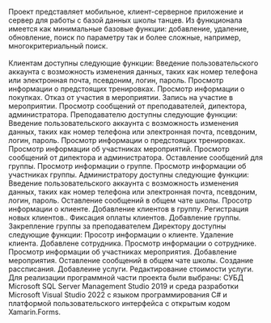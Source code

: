 Проект представляет мобильное, клиент-серверное приложение и сервер для работы с базой данных школы танцев. Из функционала имеется как минимальные базовые функции: добавление, удаление, обновление, поиск по параметру так и более сложные, например, многокритериальный поиск.<br><br>
Клиентам доступны следующие функции:
Введение пользовательского аккаунта с возможность изменения данных, таких как номер телефона или электронная почта, псевдоним, логин, пароль.
Просмотр информации о предстоящих тренировках.
Просмотр информации о покупках.
Отказ от участия в мероприятии.
Запись на участие в мероприятии.
Просмотр сообщений от преподавателей, дипектора, администратора.
Преподавателю доступны следующие функции:
Введение пользовательского аккаунта с возможность изменения данных, таких как номер телефона или электронная почта, псевдоним, логин, пароль.
Просмотр информации о предстоящих тренировках.
Просмотр информации об участниках мероприятий.
Просмотр сообщений от дипектора и администратора.
Оставление сообщений для группы.
Просмотр информации о группе.
Просмотр информации об участниках группы.
Администратору доступны следующие функции:
Введение пользовательского аккаунта с возможность изменения данных, таких как номер телефона или электронная почта, псевдоним, логин, пароль.
Оставление сообщений в общем чате школы.
Просотр информации о клиенте.
Добавление клиентов в группу.
Регистрация новых клиентов..
Фиксация оплаты клиентов.
Добавление группы.
Закрепление группы за преподавателем
Директору доступны следующие функции:
Просотр информации о клиенте.
Удаление клиента.
Добавлене сотрудника.
Просмотр информации о сотруднике.
Просмотр информации об участниках мероприятия.
Добавление мероприятия.
Оставление сообщений в общем чате школы.
Создание рассписания.
Добавлеине услуги.
Редактирование стоимости услуги.
Для реализации программной части  проекта были выбраны: СУБД Microsoft SQL Server Management Studio 2019 и среда разработки Microsoft Visual Studio 2022 с языком программирования C# и платформой  пользовательского интерфейса с открытым кодом Xamarin.Forms.


